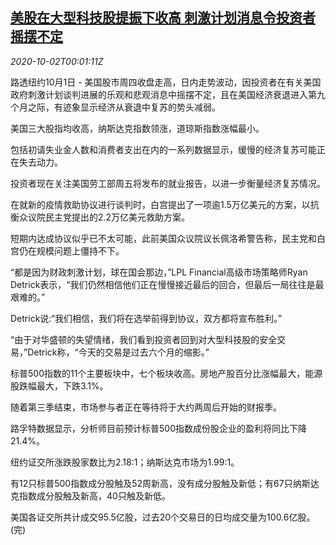 <!--1601598194000-->
[美股在大型科技股提振下收高 刺激计划消息令投资者摇摆不定](https://cn.reuters.com/article/usa-stock-tech-1002-idCNKBS26M7S2)
------

<div><i>2020-10-02T00:01:11Z</i></div><p>路透纽约10月1日 - 美国股市周四收盘走高，日内走势波动，因投资者在有关美国政府刺激计划谈判进展的乐观和悲观消息中摇摆不定，且在美国经济衰退进入第九个月之际，有迹象显示经济从衰退中复苏的势头减弱。</p><p>美国三大股指均收高，纳斯达克指数领涨，道琼斯指数涨幅最小。</p><p>包括初请失业金人数和消费者支出在内的一系列数据显示，缓慢的经济复苏可能正在失去动力。</p><p>投资者现在关注美国劳工部周五将发布的就业报告，以进一步衡量经济复苏情况。</p><p>在就新的疫情救助协议进行谈判时，白宫提出了一项逾1.5万亿美元的方案，以抗衡众议院民主党提出的2.2万亿美元救助方案。</p><p>短期内达成协议似乎已不太可能，此前美国众议院议长佩洛希警告称，民主党和白宫仍在规模问题上僵持不下。</p><p>“都是因为财政刺激计划，球在国会那边，”LPL Financial高级市场策略师Ryan Detrick表示，“我们仍然相信他们正在慢慢接近最后的回合，但最后一局往往是最艰难的。”</p><p>Detrick说:“我们相信，我们将在选举前得到协议，双方都将宣布胜利。”</p><p>“由于对华盛顿的失望情绪，我们看到投资者回到对大型科技股的安全交易，”Detrick称，“今天的交易是过去六个月的缩影。”</p><p>标普500指数的11个主要板块中，七个板块收高。房地产股百分比涨幅最大，能源股跌幅最大，下跌3.1%。</p><p>随着第三季结束，市场参与者正在等待将于大约两周后开始的财报季。</p><p>路孚特数据显示，分析师目前预计标普500指数成份股企业的盈利将同比下降21.4%。</p><p>纽约证交所涨跌股家数比为2.18:1；纳斯达克市场为1.99:1。</p><p>有12只标普500指数成分股触及52周新高，没有成分股触及新低；有67只纳斯达克指数成分股触及新高，40只触及新低。</p><p>美国各证交所共计成交95.5亿股，过去20个交易日的日均成交量为100.6亿股。(完)</p>
